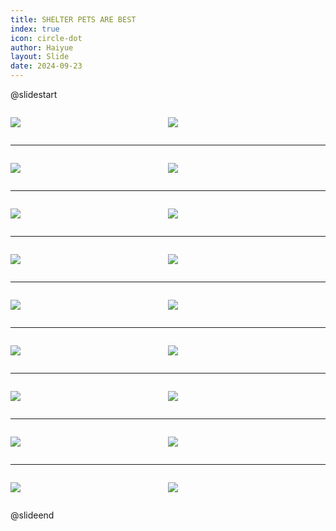 ```yaml
---
title: SHELTER PETS ARE BEST
index: true
icon: circle-dot
author: Haiyue
layout: Slide
date: 2024-09-23
---
```

 
@slidestart

<div style="display:flex">
<div style="flex:1">

![](https://raw.githubusercontent.com/yclord/reading/refs/heads/master/english/Level-P/SHELTER%20PETS%20ARE%20BEST/001.webp)
</div>
<div style="flex:1">

![](https://raw.githubusercontent.com/yclord/reading/refs/heads/master/english/Level-P/SHELTER%20PETS%20ARE%20BEST/002.webp)
</div>
</div>

---

<div style="display:flex">
<div style="flex:1">

![](https://raw.githubusercontent.com/yclord/reading/refs/heads/master/english/Level-P/SHELTER%20PETS%20ARE%20BEST/003.webp)
</div>
<div style="flex:1">

![](https://raw.githubusercontent.com/yclord/reading/refs/heads/master/english/Level-P/SHELTER%20PETS%20ARE%20BEST/004.webp)
</div>
</div>

---

<div style="display:flex">
<div style="flex:1">

![](https://raw.githubusercontent.com/yclord/reading/refs/heads/master/english/Level-P/SHELTER%20PETS%20ARE%20BEST/005.webp)
</div>
<div style="flex:1">

![](https://raw.githubusercontent.com/yclord/reading/refs/heads/master/english/Level-P/SHELTER%20PETS%20ARE%20BEST/006.webp)
</div>
</div>

---

<div style="display:flex">
<div style="flex:1">

![](https://raw.githubusercontent.com/yclord/reading/refs/heads/master/english/Level-P/SHELTER%20PETS%20ARE%20BEST/007.webp)
</div>
<div style="flex:1">

![](https://raw.githubusercontent.com/yclord/reading/refs/heads/master/english/Level-P/SHELTER%20PETS%20ARE%20BEST/008.webp)
</div>
</div>

---

<div style="display:flex">
<div style="flex:1">

![](https://raw.githubusercontent.com/yclord/reading/refs/heads/master/english/Level-P/SHELTER%20PETS%20ARE%20BEST/009.webp)
</div>
<div style="flex:1">

![](https://raw.githubusercontent.com/yclord/reading/refs/heads/master/english/Level-P/SHELTER%20PETS%20ARE%20BEST/010.webp)
</div>
</div>

---

<div style="display:flex">
<div style="flex:1">

![](https://raw.githubusercontent.com/yclord/reading/refs/heads/master/english/Level-P/SHELTER%20PETS%20ARE%20BEST/011.webp)
</div>
<div style="flex:1">

![](https://raw.githubusercontent.com/yclord/reading/refs/heads/master/english/Level-P/SHELTER%20PETS%20ARE%20BEST/012.webp)
</div>
</div>

---

<div style="display:flex">
<div style="flex:1">

![](https://raw.githubusercontent.com/yclord/reading/refs/heads/master/english/Level-P/SHELTER%20PETS%20ARE%20BEST/013.webp)
</div>
<div style="flex:1">

![](https://raw.githubusercontent.com/yclord/reading/refs/heads/master/english/Level-P/SHELTER%20PETS%20ARE%20BEST/014.webp)
</div>
</div>

---

<div style="display:flex">
<div style="flex:1">

![](https://raw.githubusercontent.com/yclord/reading/refs/heads/master/english/Level-P/SHELTER%20PETS%20ARE%20BEST/015.webp)
</div>
<div style="flex:1">

![](https://raw.githubusercontent.com/yclord/reading/refs/heads/master/english/Level-P/SHELTER%20PETS%20ARE%20BEST/016.webp)
</div>
</div>

---

<div style="display:flex">
<div style="flex:1">

![](https://raw.githubusercontent.com/yclord/reading/refs/heads/master/english/Level-P/SHELTER%20PETS%20ARE%20BEST/017.webp)
</div>
<div style="flex:1">

![](https://raw.githubusercontent.com/yclord/reading/refs/heads/master/english/Level-P/SHELTER%20PETS%20ARE%20BEST/018.webp)
</div>
</div>

@slideend